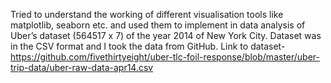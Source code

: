 Tried to understand the working of different visualisation tools like matplotlib, seaborn etc. and used them to implement in data analysis of Uber’s dataset (564517 x 7) of the year 2014 of New York City. Dataset was in the CSV format and I took the data from GitHub.
Link to dataset- https://github.com/fivethirtyeight/uber-tlc-foil-response/blob/master/uber-trip-data/uber-raw-data-apr14.csv

